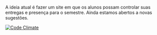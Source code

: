 A ideia atual é fazer um site em que os alunos possam controlar suas entregas e presença para o semestre. Ainda estamos abertos a novas sugestões.

[![Code Climate](https://codeclimate.com/github/KennedyRMenezes/ESI.png)](https://codeclimate.com/github/KennedyRMenezes/ESI)
